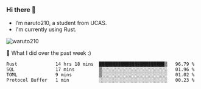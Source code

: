 ### Hi there 👋

- I’m naruto210, a student from UCAS.
- I'm currently using Rust.

<img src="https://komarev.com/ghpvc/?username=waruto210" alt="waruto210" />

🔭 What I did over the past week :)

<!--START_SECTION:waka-->
```text
Rust              14 hrs 18 mins  ████████████████████████▒   96.79 % 
SQL               17 mins         ▒░░░░░░░░░░░░░░░░░░░░░░░░   01.96 % 
TOML              9 mins          ▒░░░░░░░░░░░░░░░░░░░░░░░░   01.02 % 
Protocol Buffer   1 min           ░░░░░░░░░░░░░░░░░░░░░░░░░   00.23 % 
```
<!--END_SECTION:waka-->
